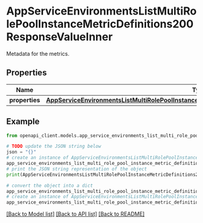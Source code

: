 # AppServiceEnvironmentsListMultiRolePoolInstanceMetricDefinitions200ResponseValueInner

Metadata for the metrics.

## Properties

Name | Type | Description | Notes
------------ | ------------- | ------------- | -------------
**properties** | [**AppServiceEnvironmentsListMultiRolePoolInstanceMetricDefinitions200ResponseValueInnerProperties**](AppServiceEnvironmentsListMultiRolePoolInstanceMetricDefinitions200ResponseValueInnerProperties.md) |  | [optional] 

## Example

```python
from openapi_client.models.app_service_environments_list_multi_role_pool_instance_metric_definitions200_response_value_inner import AppServiceEnvironmentsListMultiRolePoolInstanceMetricDefinitions200ResponseValueInner

# TODO update the JSON string below
json = "{}"
# create an instance of AppServiceEnvironmentsListMultiRolePoolInstanceMetricDefinitions200ResponseValueInner from a JSON string
app_service_environments_list_multi_role_pool_instance_metric_definitions200_response_value_inner_instance = AppServiceEnvironmentsListMultiRolePoolInstanceMetricDefinitions200ResponseValueInner.from_json(json)
# print the JSON string representation of the object
print(AppServiceEnvironmentsListMultiRolePoolInstanceMetricDefinitions200ResponseValueInner.to_json())

# convert the object into a dict
app_service_environments_list_multi_role_pool_instance_metric_definitions200_response_value_inner_dict = app_service_environments_list_multi_role_pool_instance_metric_definitions200_response_value_inner_instance.to_dict()
# create an instance of AppServiceEnvironmentsListMultiRolePoolInstanceMetricDefinitions200ResponseValueInner from a dict
app_service_environments_list_multi_role_pool_instance_metric_definitions200_response_value_inner_from_dict = AppServiceEnvironmentsListMultiRolePoolInstanceMetricDefinitions200ResponseValueInner.from_dict(app_service_environments_list_multi_role_pool_instance_metric_definitions200_response_value_inner_dict)
```
[[Back to Model list]](../README.md#documentation-for-models) [[Back to API list]](../README.md#documentation-for-api-endpoints) [[Back to README]](../README.md)


